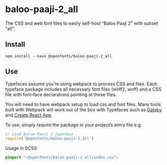 
# baloo-paaji-2_all

The CSS and web font files to easily self-host “Baloo Paaji 2” with subset "all".

## Install

`npm install --save @openfonts/baloo-paaji-2_all`

## Use

Typefaces assume you’re using webpack to process CSS and files. Each typeface
package includes all necessary font files (woff2, woff) and a CSS file with
font-face declarations pointing at these files.

You will need to have webpack setup to load css and font files. Many tools built
with Webpack will work out of the box with Typefaces such as [Gatsby](https://github.com/gatsbyjs/gatsby)
and [Create React App](https://github.com/facebookincubator/create-react-app).

To use, simply require the package in your project’s entry file e.g.

```javascript
// Load Baloo Paaji 2 typeface
require('@openfonts/baloo-paaji-2_all')
```

Usage in SCSS:
```scss
@import "~@openfonts/baloo-paaji-2_all/index.css";
```
